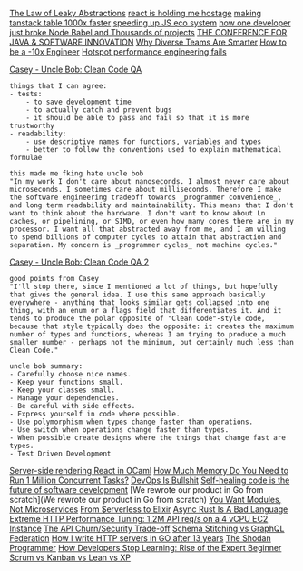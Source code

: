 [The Law of Leaky Abstractions](https://www.joelonsoftware.com/2002/11/11/the-law-of-leaky-abstractions/)
[react is holding me hostage](https://emnudge.dev/blog/react-hostage)
[making tanstack table 1000x faster](https://jpcamara.com/2023/03/07/making-tanstack-table.html)
[speeding up JS eco system](https://marvinh.dev/blog/speeding-up-javascript-ecosystem/)
[how one developer just broke Node Babel and Thousands of projects](https://www.theregister.com/2016/03/23/npm_left_pad_chaos/)
[THE CONFERENCE FOR JAVA & SOFTWARE INNOVATION](https://jaxlondon.com/blog/java-core-languages/the-error-of-our-ways-kevlin-henney/)
[Why Diverse Teams Are Smarter](https://hbr.org/2016/11/why-diverse-teams-are-smarter)
[How to be a -10x Engineer](https://taylor.town/-10x)
[Hotspot performance engineering fails](https://lemire.me/blog/2023/04/27/hotspot-performance-engineering-fails/)

[Casey - Uncle Bob: Clean Code QA](https://github.com/cmuratori/misc/blob/main/cleancodeqa.md)
```
things that I can agree:
- tests:
	- to save development time
	- to actually catch and prevent bugs
	- it should be able to pass and fail so that it is more trustworthy
- readability:
	- use descriptive names for functions, variables and types
	- better to follow the conventions used to explain mathematical formulae

this made me fking hate uncle bob
"In my work I don't care about nanoseconds. I almost never care about microseconds. I sometimes care about milliseconds. Therefore I make the software engineering tradeoff towards _programmer convenience_, and long term readability and maintainability. This means that I don't want to think about the hardware. I don't want to know about Ln caches, or pipelining, or SIMD, or even how many cores there are in my processor. I want all that abstracted away from me, and I am willing to spend billions of computer cycles to attain that abstraction and separation. My concern is _programmer cycles_ not machine cycles."
```

[Casey - Uncle Bob: Clean Code QA 2](https://github.com/cmuratori/misc/blob/main/cleancodeqa-2.md)
```
good points from Casey
"I'll stop there, since I mentioned a lot of things, but hopefully that gives the general idea. I use this same approach basically everywhere - anything that looks similar gets collapsed into one thing, with an enum or a flags field that differentiates it. And it tends to produce the polar opposite of "Clean Code"-style code, because that style typically does the opposite: it creates the maximum number of types and functions, whereas I am trying to produce a much smaller number - perhaps not the minimum, but certainly much less than Clean Code."

uncle bob summary:
- Carefully choose nice names.
- Keep your functions small.
- Keep your classes small.
- Manage your dependencies.
- Be careful with side effects.
- Express yourself in code where possible.
- Use polymorphism when types change faster than operations.
- Use switch when operations change faster than types.
- When possible create designs where the things that change fast are types.
- Test Driven Development
```

[Server-side rendering React in OCaml](https://sancho.dev/blog/server-side-rendering-react-in-ocaml)
[How Much Memory Do You Need to Run 1 Million Concurrent Tasks?](https://pkolaczk.github.io/memory-consumption-of-async/)
[DevOps Is Bullshit](https://blog.massdriver.cloud/posts/devops-is-bullshit/)
[Self-healing code is the future of software development](https://stackoverflow.blog/2023/06/07/self-healing-code-is-the-future-of-software-development/#:~:text=Developers%20love%20automating%20solutions%20to,at%20an%20entirely%20new%20level.)
[We rewrote our product in Go from scratch](We rewrote our product in Go from scratch)
[You Want Modules, Not Microservices](https://blogs.newardassociates.com/blog/2023/you-want-modules-not-microservices.html)
[From $erverless to Elixir](https://medium.com/coryodaniel/from-erverless-to-elixir-48752db4d7bc)
[Async Rust Is A Bad Language](https://bitbashing.io/async-rust.html)
[Extreme HTTP Performance Tuning: 1.2M API req/s on a 4 vCPU EC2 Instance](https://talawah.io/blog/extreme-http-performance-tuning-one-point-two-million/)
[The API Churn/Security Trade-off](https://intercoolerjs.org/2016/02/17/api-churn-vs-security.html)
[Schema Stitching vs GraphQL Federation](https://hygraph.com/blog/schema-stitching-vs-graphql-federation-vs-content-federation)
[How I write HTTP servers in GO after 13 years](https://grafana.com/blog/2024/02/09/how-i-write-http-services-in-go-after-13-years/)
[The Shodan Programmer](https://mozinc.wordpress.com/2017/06/18/99/)
[How Developers Stop Learning: Rise of the Expert Beginner](https://daedtech.com/how-developers-stop-learning-rise-of-the-expert-beginner/)
[Scrum vs Kanban vs Lean vs XP](https://www.objectstyle.com/blog/agile-scrum-kanban-lean-xp-comparison)
